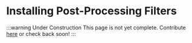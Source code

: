 # Installing Post-Processing Filters

:::warning Under Construction
This page is not yet complete. Contribute [here](https://github.com/creacher4/assetto-corsa-arc) or check back soon!
:::

